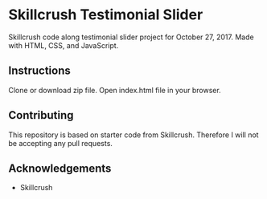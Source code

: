 # Skillcrush Testimonial Slider
Skillcrush code along testimonial slider project for October 27, 2017. Made with HTML, CSS, and JavaScript.

## Instructions
Clone or download zip file. Open index.html file in your browser.

## Contributing
This repository is based on starter code from Skillcrush. Therefore I will not be accepting any pull requests.

## Acknowledgements
* Skillcrush
